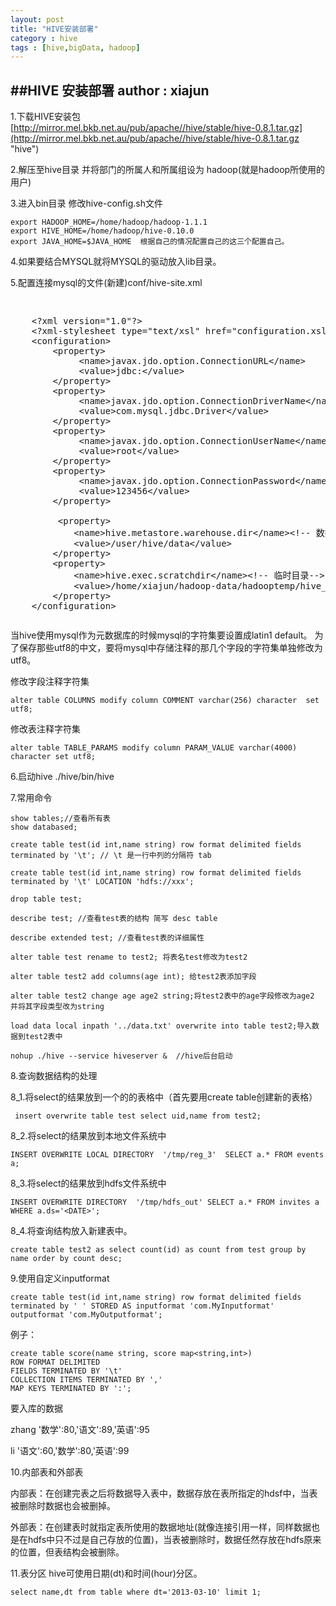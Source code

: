 ```yaml
---
layout: post
title: "HIVE安装部署"
category : hive
tags : [hive,bigData, hadoop]
---
```

##HIVE 安装部署
**author : xiajun**
-
1.下载HIVE安装包 [http://mirror.mel.bkb.net.au/pub/apache//hive/stable/hive-0.8.1.tar.gz](http://mirror.mel.bkb.net.au/pub/apache//hive/stable/hive-0.8.1.tar.gz "hive")

2.解压至hive目录 并将部门的所属人和所属组设为 hadoop(就是hadoop所使用的用户)

3.进入bin目录 修改hive-config.sh文件

	export HADOOP_HOME=/home/hadoop/hadoop-1.1.1
    export HIVE_HOME=/home/hadoop/hive-0.10.0 
	export JAVA_HOME=$JAVA_HOME  根据自己的情况配置自己的这三个配置自己。
4.如果要结合MYSQL就将MYSQL的驱动放入lib目录。

5.配置连接mysql的文件(新建)conf/hive-site.xml
<pre><xmp>
	<?xml version="1.0"?>               
	<?xml-stylesheet type="text/xsl" href="configuration.xsl"?>               
 	<configuration>               
	    <property>               
	         <name>javax.jdo.option.ConnectionURL</name>               
	         <value>jdbc:</value>               
	    </property>               
	    <property>               
	         <name>javax.jdo.option.ConnectionDriverName</name>               
	         <value>com.mysql.jdbc.Driver</value>               
	    </property>               
	    <property>               
	         <name>javax.jdo.option.ConnectionUserName</name>               
	         <value>root</value>               
	    </property>               
	    <property>               
	         <name>javax.jdo.option.ConnectionPassword</name>               
	         <value>123456</value>               
	    </property>          
	               
	     <property>      
	        <name>hive.metastore.warehouse.dir</name><!-- 数据存放目录-->
	        <value>/user/hive/data</value>      
	    </property>      
	    <property>      
	        <name>hive.exec.scratchdir</name><!-- 临时目录--> 
	        <value>/home/xiajun/hadoop-data/hadooptemp/hive_tmp</value>      
	    </property>      
	</configuration>
</xmp></pre>
当hive使用mysql作为元数据库的时候mysql的字符集要设置成latin1   default。
为了保存那些utf8的中文，要将mysql中存储注释的那几个字段的字符集单独修改为utf8。

修改字段注释字符集

	alter table COLUMNS modify column COMMENT varchar(256) character  set utf8;

修改表注释字符集

	alter table TABLE_PARAMS modify column PARAM_VALUE varchar(4000)  character set utf8;
6.启动hive  ./hive/bin/hive

7.常用命令

    show tables;//查看所有表
    show databased;

    create table test(id int,name string) row format delimited fields terminated by '\t'; // \t 是一行中列的分隔符 tab

    create table test(id int,name string) row format delimited fields terminated by '\t' LOCATION 'hdfs://xxx';

    drop table test;

    describe test; //查看test表的结构 简写 desc table

    describe extended test; //查看test表的详细属性 

    alter table test rename to test2; 将表名test修改为test2

    alter table test2 add columns(age int); 给test2表添加字段

    alter table test2 change age age2 string;将test2表中的age字段修改为age2 并将其字段类型改为string

    load data local inpath '../data.txt' overwrite into table test2;导入数据到test2表中

    nohup ./hive --service hiveserver &  //hive后台启动
8.查询数据结构的处理

8_1.将select的结果放到一个的的表格中（首先要用create table创建新的表格）

     insert overwrite table test select uid,name from test2;
8_2.将select的结果放到本地文件系统中

    INSERT OVERWRITE LOCAL DIRECTORY  '/tmp/reg_3'  SELECT a.* FROM events a;
8_3.将select的结果放到hdfs文件系统中

    INSERT OVERWRITE DIRECTORY  '/tmp/hdfs_out' SELECT a.* FROM invites a WHERE a.ds='<DATE>';
8_4.将查询结构放入新建表中。

	create table test2 as select count(id) as count from test group by name order by count desc;
9.使用自定义inputformat

	create table test(id int,name string) row format delimited fields terminated by ' ' STORED AS inputformat 'com.MyInputformat'  outputformat 'com.MyOutputformat';
例子：

	create table score(name string, score map<string,int>)
	ROW FORMAT DELIMITED
	FIELDS TERMINATED BY '\t'
	COLLECTION ITEMS TERMINATED BY ','
	MAP KEYS TERMINATED BY ':';
要入库的数据

zhang '数学':80,'语文':89,'英语':95

li    '语文':60,'数学':80,'英语':99

10.内部表和外部表

内部表：在创建完表之后将数据导入表中，数据存放在表所指定的hdsf中，当表被删除时数据也会被删掉。

外部表：在创建表时就指定表所使用的数据地址(就像连接引用一样，同样数据也是在hdfs中只不过是自己存放的位置)，当表被删除时，数据任然存放在hdfs原来的位置，但表结构会被删除。

11.表分区
hive可使用日期(dt)和时间(hour)分区。

	select name,dt from table where dt='2013-03-10' limit 1;